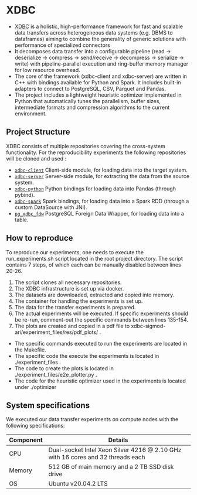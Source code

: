 # XDBC

- [XDBC](https://dl.acm.org/doi/10.1145/3725294) is a holistic, high-performance framework for fast and scalable data transfers across heterogeneous data systems (e.g. DBMS to dataframes) aiming to combine the generality of generic solutions with performance of specialized connectors
- It decomposes data transfer into a configurable pipeline (read -> deserialize -> compress -> send/receive -> decompress -> serialize -> write) with pipeline-parallel execution and ring-buffer memory manager for low resource overhead.
- The core of the framework (xdbc-client and xdbc-server) are written in C++ with bindings available for Python and Spark. It includes built-in adapters to connect to PostgreSQL, CSV, Parquet and Pandas.
- The project includes a lightweight heuristic optimizer implemented in Python that automatically tunes the parallelism, buffer sizes, intermediate formats and compression algorithms to the current environment.


## Project Structure

XDBC consists of multiple repositories covering the cross-system functionality. For the reproducibility experiments the following repositories will be cloned and used :

- [`xdbc-client`](https://github.com/polydbms/xdbc-client) Client-side module, for loading data into the target system.
- [`xdbc-server`](https://github.com/polydbms/xdbc-server) Server-side module, for extracting the data from the source system.
- [`xdbc-python`](https://github.com/polydbms/xdbc-python) Python bindings for loading data into Pandas (through pybind).
- [`xdbc-spark`](https://github.com/polydbms/xdbc-spark) Spark bindings, for loading data into a Spark RDD (through a custom DataSource with JNI).
- [`pg_xdbc_fdw`](https://github.com/polydbms/pg_xdbc_fdw) PostgreSQL Foreign Data Wrapper, for loading data into a table.




## How to reproduce

To reproduce our experiments, one needs to execute the run_experiments.sh script located in the root project directory. The script contains 7 steps, of which each can be manually disabled between lines 20-26. 

1. The script clones all necessary repositories.
2. The XDBC infrastructure is set up via docker.
3. The datasets are downloaded, extracted and copied into memory.
4. The container for handling the experiments is set up.
5. The data for the transfer experiments is prepared.
6. The actual experiments will be executed. If specific experiments should be re-run, comment-out the specific commands between lines 135-154.
7. The plots are created and copied in a pdf file to xdbc-sigmod-ari/experiment_files/res/pdf_plots/ .


- The specific commands executed to run the experiments are located in the Makefile.
- The specific code the execute the experiments is located in ./experiment_files .
- The code to create the plots is located in ./experiment_files/e2e_plotter.py .
- The code for the heuristic optimizer used in the experiments is located under ./optimizer


## System specifications

We executed our data transfer experiments on compute nodes with the following specifications:

   | Component         | Details                                                                          |
   |-------------------|----------------------------------------------------------------------------------|
   | CPU               | Dual-socket Intel Xeon Silver 4216 @ 2.10 GHz with 16 cores and 32 threads each  |
   | Memory            | 512 GB of main memory and a 2 TB SSD disk drive                                  |
   | OS                | Ubuntu v20.04.2 LTS                                                              |

